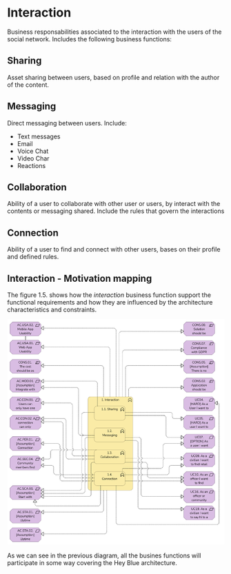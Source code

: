 # Interaction

Business responsabilities associated to the interaction with the users of the social network.
Includes the following business functions:

##  Sharing

Asset sharing between users, based on profile and relation with the author of the content.

## Messaging

Direct messaging between users. Include:
* Text messages
* Email
* Voice Chat
* Video Char
* Reactions

## Collaboration

Ability of a user to collaborate with other user or users, by interact with the contents or messaging shared.
Include the rules that govern the interactions

## Connection

Ability of a user to find and connect with other users, bases on their profile and defined rules.

## Interaction - Motivation mapping

The figure 1.5. shows how the *interaction* business function support the functional requirements and how they are influenced by the architecture characteristics and constraints.

![Interaction - Motivation Matrix](/Assets/1.5.Motivation-Interaction-mapping.png)

As we can see in the previous diagram, all the busines functions will participate in some way covering the Hey Blue architecture.